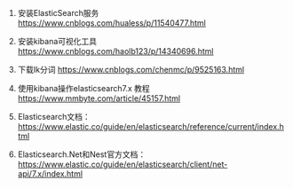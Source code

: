 1. 安装ElasticSearch服务 https://www.cnblogs.com/hualess/p/11540477.html

2. 安装kibana可视化工具 https://www.cnblogs.com/haolb123/p/14340696.html

3. 下载Ik分词 https://www.cnblogs.com/chenmc/p/9525163.html

4. 使用kibana操作elasticsearch7.x 教程 https://www.mmbyte.com/article/45157.html

5. Elasticsearch文档：https://www.elastic.co/guide/en/elasticsearch/reference/current/index.html

6. Elasticsearch.Net和Nest官方文档：https://www.elastic.co/guide/en/elasticsearch/client/net-api/7.x/index.html
